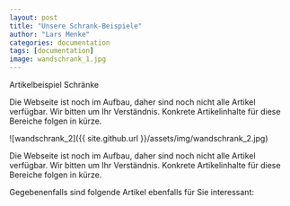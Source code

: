 ```yaml
---
layout: post
title: "Unsere Schrank-Beispiele"
author: "Lars Menke"
categories: documentation
tags: [documentation]
image: wandschrank_1.jpg
---
```


Artikelbeispiel Schränke

Die Webseite ist noch im Aufbau, daher sind noch nicht alle Artikel verfügbar. Wir bitten um Ihr Verständnis.
Konkrete Artikelinhalte für diese Bereiche folgen in kürze.

![wandschrank_2]({{ site.github.url }}/assets/img/wandschrank_2.jpg)


Die Webseite ist noch im Aufbau, daher sind noch nicht alle Artikel verfügbar. Wir bitten um Ihr Verständnis.
Konkrete Artikelinhalte für diese Bereiche folgen in kürze.


Gegebenenfalls sind folgende Artikel ebenfalls für Sie interessant:
